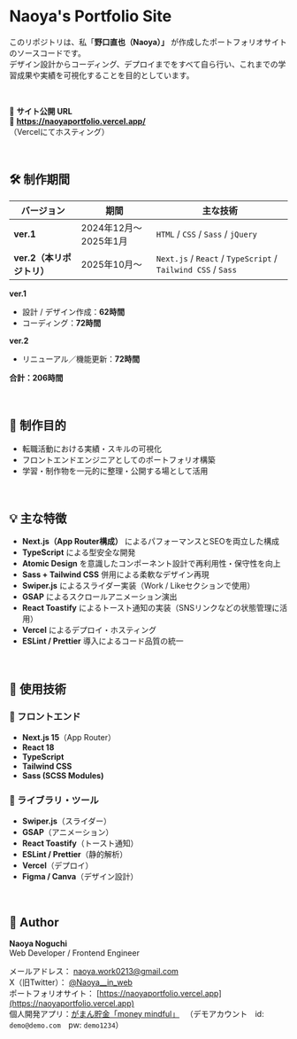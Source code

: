 # Naoya's Portfolio Site

このリポジトリは、私「**野口直也（Naoya）」** が作成したポートフォリオサイトのソースコードです。  
デザイン設計からコーディング、デプロイまでをすべて自ら行い、これまでの学習成果や実績を可視化することを目的としています。

<br >

📍 **サイト公開 URL**  
🔗 **https://naoyaportfolio.vercel.app/**  
（Vercelにてホスティング）

<br >

## 🛠 制作期間

| バージョン                | 期間                  | 主な技術                                                     |
| ------------------------- | --------------------- | ------------------------------------------------------------ |
| **ver.1**                 | 2024年12月〜2025年1月 | `HTML` / `CSS` / `Sass` / `jQuery`                           |
| **ver.2（本リポジトリ）** | 2025年10月〜          | `Next.js` / `React` / `TypeScript` / `Tailwind CSS` / `Sass` |

**ver.1**

- 設計 / デザイン作成：**62時間**
- コーディング：**72時間**

**ver.2**

- リニューアル／機能更新：**72時間**

**合計：206時間**

<br >

## 🎯 制作目的

- 転職活動における実績・スキルの可視化
- フロントエンドエンジニアとしてのポートフォリオ構築
- 学習・制作物を一元的に整理・公開する場として活用

<br >

## 💡 主な特徴

- **Next.js（App Router構成）** によるパフォーマンスとSEOを両立した構成
- **TypeScript** による型安全な開発
- **Atomic Design** を意識したコンポーネント設計で再利用性・保守性を向上
- **Sass + Tailwind CSS** 併用による柔軟なデザイン再現
- **Swiper.js** によるスライダー実装（Work / Likeセクションで使用）
- **GSAP** によるスクロールアニメーション演出
- **React Toastify** によるトースト通知の実装（SNSリンクなどの状態管理に活用）
- **Vercel** によるデプロイ・ホスティング
- **ESLint / Prettier** 導入によるコード品質の統一

<br >

## 🔧 使用技術

### 🧱 フロントエンド

- **Next.js 15**（App Router）
- **React 18**
- **TypeScript**
- **Tailwind CSS**
- **Sass (SCSS Modules)**

### 🧩 ライブラリ・ツール

- **Swiper.js**（スライダー）
- **GSAP**（アニメーション）
- **React Toastify**（トースト通知）
- **ESLint / Prettier**（静的解析）
- **Vercel**（デプロイ）
- **Figma / Canva**（デザイン設計）


<br >

## 👤 Author

**Naoya Noguchi**  
Web Developer / Frontend Engineer

メールアドレス： naoya.work0213@gmail.com  
X（旧Twitter）： [@Naoya\_\_in_web](https://x.com/Naoya__in_web)  
ポートフォリオサイト： [https://naoyaportfolio.vercel.app](https://naoyaportfolio.vercel.app)  
個人開発アプリ：[がまん貯金「money mindful」](https://moneymindful-gamma.vercel.app/) 　（デモアカウント　id: `demo@demo.com`　pw: `demo1234`）

